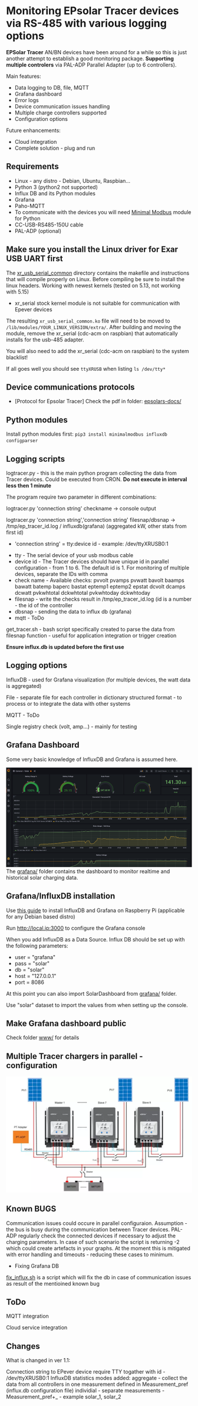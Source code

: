 Monitoring EPsolar Tracer devices via RS-485 with various logging options 
=========================================================================

**EPSolar Tracer** AN/BN devices have been around for a while so this is just another attempt to establish a good monitoring package.
**Supporting multiple controlers** via PAL-ADP Parallel Adapter (up to 6 controllers).

Main features:
* Data logging to DB, file, MQTT
* Grafana dashboard
* Error logs
* Device communication issues handling
* Multiple charge controllers supported
* Configuration options

Future enhancements:
* Cloud integration
* Complete solution - plug and run

## Requirements
- Linux - any distro - Debian, Ubuntu, Raspbian...
- Python 3 (python2 not supported)
- Influx DB and its Python modules
- Grafana
- Paho-MQTT 
- To communicate with the devices you will need [Minimal Modbus](https://minimalmodbus.readthedocs.io/en/stable/) module for Python
- CC-USB-RS485-150U cable
- PAL-ADP (optional)

Make sure you install the Linux driver for Exar USB UART first
--------------------------------------------------------------
The [xr_usb_serial_common](xr_usb_serial_common-1a/) directory contains the makefile and instructions that will compile properly on Linux. Before compiling be sure to install the linux headers.
Working with newest kernels (tested on 5.13, not working with 5.15)

* xr_serial stock kernel module is not suitable for communication with Epever devices

The resulting `xr_usb_serial_common.ko` file will need to be moved to `/lib/modules/YOUR_LINUX_VERSION/extra/`.
After building and moving the module, remove the xr_serial (cdc-acm on raspbian) that automatically installs for the usb-485 adapter.

You will also need to add the xr_serial (cdc-acm on raspbian) to the system blacklist!

If all goes well you should see `ttyXRUSB` when listing `ls /dev/tty*`

Device communications protocols
-------------------------------
* [Protocol for Epsolar Tracer] Check the pdf in folder: [epsolars-docs/](epsolars-docs/)

Python modules
--------------
Install python modules first:
`pip3 install minimalmodbus influxdb configparser`

Logging scripts
---------------
logtracer.py - this is the main python program collecting the data from Tracer devices. Could be executed from CRON. **Do not execute in interval less then 1 minute**

The program require two parameter in different combinations:

logtracer.py 'connection string' checkname -> console output
  
logtracer.py 'connection string','connection string' filesnap/dbsnap -> /tmp/ep_tracer_id.log / influxdb(grafana) (aggregated kW, other stats from first id)
- 'connection string' = tty:device id - example: /dev/ttyXRUSB0:1

* tty - The serial device of your usb modbus cable
* device id - The Tracer devices should have unique id in parallel configuration - from 1 to 6. The default id is 1. For monitoring of multiple devices, separate the IDs with comma 
* check name - Available checks: pvvolt pvamps pvwatt bavolt baamps bawatt batemp baperc bastat eptemp1 eptemp2 epstat dcvolt dcamps dcwatt pvkwhtotal dckwhtotal pvkwhtoday dckwhtoday
* filesnap - write the checks result in /tmp/ep_tracer_id.log (id is a number - the id of the controller
* dbsnap - sending the data to influx db (grafana)
* mqtt - ToDo

get_tracer.sh - bash script specifically created to parse the data from filesnap function - useful for application integration or trigger creation

**Ensure influx.db is updated before the first use**

Logging options
---------------
InfluxDB - used for Grafana visualization (for multiple devices, the watt data is aggregated)

File - separate file for each controller in dictionary structured format - to process or to integrate the data with other systems

MQTT - ToDo

Single registry check (volt, amp...) - mainly for testing


Grafana Dashboard
-----------------
Some very basic knowledge of InfluxDB and Grafana is assumed here.

![Img](grafana/screenshot.png)
The [grafana/](grafana/) folder contains the dashboard to monitor realtime and historical solar charging data.

## Grafana/InfluxDB installation

Use [this guide](https://simonhearne.com/2020/pi-influx-grafana/) to install InfluxDB and Grafana on Raspberry Pi (applicable for any Debian based distro)

Run http://local.ip:3000 to configure the Grafana console

When you add InfluxDB as a Data Source. Influx DB should be set up with the following parameters:

- user = "grafana"
- pass = "solar"
- db   = "solar"
- host = "127.0.0.1"
- port = 8086

At this point you can also import SolarDashboard from [grafana/](grafana/) folder.

Use "solar" dataset to import the values from when setting up the console.

## Make Grafana dashboard public

Check folder [www/](www/) for details


Multiple Tracer chargers in parallel - configuration
----------------------------------------------------
![Img](epsolars-docs/tracer_in_parallel.png)


Known BUGS
----------
Communication issues could occure in parallel configuraion. Assumption - the bus is busy during the communication between Tracer devices. PAL-ADP regularly check the connected devices if necessary to adjust the charging parameters. In case of such scenario the script is returning -2 which could create artefacts in your graphs. At the moment this is mitigated with error handling and timeouts - reducing these cases to minimum.

* Fixing Grafana DB

[fix_influx.sh](fix_influx.sh) is a script which will fix the db in case of communication issues as result of the mentioined known bug

ToDo
----

MQTT integration

Cloud service integration

Changes
----
What is changed in ver 1.1:

Connection string to EPever device require TTY togather with id - /dev/ttyXRUSB0:1
InfluxDB statistics modes added:
aggregate - collect the data from all controllers in one measurement defined in Measurement_pref (influx.db configuration file)
individial - separate measurements -  Measurement_pref+_<id> - example solar_1, solar_2
  
